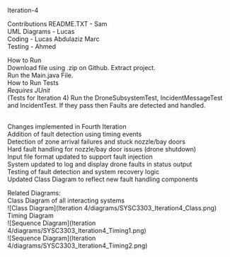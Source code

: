 Iteration-4

Contributions
README.TXT - Sam <br/>
UML Diagrams - Lucas <br/>
Coding - Lucas Abdulaziz Marc <br/>
Testing - Ahmed <br/>

How to Run <br/>
Download file using .zip on Github. Extract project. <br/>
Run the Main.java File.
<br/>
How to Run Tests <br/>
*Requires JUnit* <br/>
(Tests for Iteration 4) Run the DroneSubsystemTest, IncidentMessageTest and IncidentTest. If they pass then Faults are detected and handled.

<br/>
Changes implemented in Fourth Iteration <br/>
Addition of fault detection using timing events <br/>
Detection of zone arrival failures and stuck nozzle/bay doors <br/>
Hard fault handling for nozzle/bay door issues (drone shutdown) <br/>
Input file format updated to support fault injection <br/>
System updated to log and display drone faults in status output <br/>
Testing of fault detection and system recovery logic <br/>
Updated Class Diagram to reflect new fault handling components <br/>

Related Diagrams: <br/>
Class Diagram of all interacting systems <br/>
![Class Diagram](Iteration 4/diagrams/SYSC3303_Iteration4_Class.png)
<br/> Timing Diagram <br/>
![Sequence Diagram](Iteration 4/diagrams/SYSC3303_Iteration4_Timing1.png) <br/>
![Sequence Diagram](Iteration 4/diagrams/SYSC3303_Iteration4_Timing2.png)
